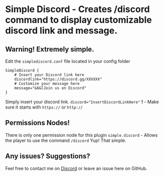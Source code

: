 # Simple Discord - Creates /discord command to display customizable discord link and message.

## Warning! Extremely simple.
Edit the `simplediscord.conf` file located in your config folder

```
SimpleDiscord {
    # Insert your Discord link here
    discordlink="https://discord.gg/XXXXXX"
    # Customize your message here
    message="&6&lJoin us on Discord"
}
```


Simply insert your discord link. `discord="InsertDiscordLinkHere"`
**!** - Make sure it starts with `https://` or `http://`


## Permissions Nodes!
There is only one permission node for this plugin
`simple.discord` - Allows the player to use the command `/discord`
Yup! That simple.


## Any issues? Suggestions?
Feel free to contact me on [Discord](https://discord.gg/RQUqvQH) or leave an issue here on GitHub.
